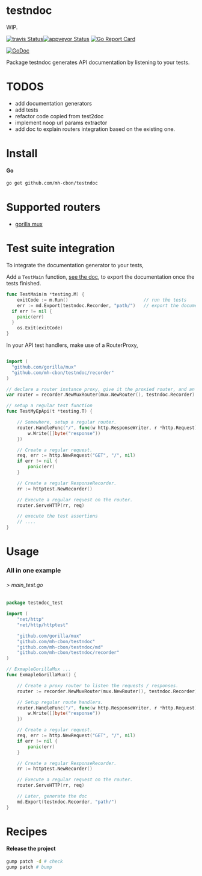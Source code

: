 # testndoc

WIP.

[![travis Status](https://travis-ci.org/mh-cbon/testndoc.svg?branch=master)](https://travis-ci.org/mh-cbon/testndoc)[![appveyor Status](https://ci.appveyor.com/api/projects/status/github/mh-cbon/testndoc?branch=master&svg=true)](https://ci.appveyor.com/project/mh-cbon/testndoc)
[![Go Report Card](https://goreportcard.com/badge/github.com/mh-cbon/testndoc)](https://goreportcard.com/report/github.com/mh-cbon/testndoc)

[![GoDoc](https://godoc.org/github.com/mh-cbon/testndoc?status.svg)](http://godoc.org/github.com/mh-cbon/testndoc)


Package testndoc generates API documentation by listening to your tests.


# TODOS

- add documentation generators
- add tests
- refactor code copied from test2doc
- implement noop url params extractor
- add doc to explain routers integration based on the existing one.

# Install

#### Go

```sh
go get github.com/mh-cbon/testndoc
```


# Supported routers

- [gorilla mux](github.com/gorilla/mux)

# Test suite integration

To integrate the documentation generator to your tests,

Add a `TestMain` function, [see the doc](https://golang.org/pkg/testing/#hdr-Main),
to export the documentation once the tests finished.

```go
func TestMain(m *testing.M) {
	exitCode := m.Run()                            // run the tests
	err := md.Export(testndoc.Recorder, "path/")   // export the documentation
  if err != nil {
    panic(err)
  }
	os.Exit(exitCode)
}
```

In your API test handlers, make use of a RouterProxy,

```go

import (
  "github.com/gorilla/mux"
  "github.com/mh-cbon/testndoc/recorder"
)

// declare a router instance proxy, give it the proxied router, and an api recorder.
var router = recorder.NewMuxRouter(mux.NewRouter(), testndoc.Recorder)

// setup a regular test function
func TestMyEpApi(t *testing.T) {

  	// Somewhere, setup a regular router.
  	router.HandleFunc("/", func(w http.ResponseWriter, r *http.Request) {
  		w.Write([]byte("response"))
  	})

  	// Create a regular request.
  	req, err := http.NewRequest("GET", "/", nil)
  	if err != nil {
  		panic(err)
  	}

  	// Create a regular ResponseRecorder.
  	rr := httptest.NewRecorder()

  	// Execute a regular request on the router.
  	router.ServeHTTP(rr, req)

    // execute the test assertions
    // ....
}
```

# Usage

### All in one example


###### > main_test.go
```go
package testndoc_test

import (
	"net/http"
	"net/http/httptest"

	"github.com/gorilla/mux"
	"github.com/mh-cbon/testndoc"
	"github.com/mh-cbon/testndoc/md"
	"github.com/mh-cbon/testndoc/recorder"
)

// ExmapleGorillaMux ...
func ExmapleGorillaMux() {

	// Create a proxy router to listen the requests / responses.
	router := recorder.NewMuxRouter(mux.NewRouter(), testndoc.Recorder)

	// Setup regular route handlers.
	router.HandleFunc("/", func(w http.ResponseWriter, r *http.Request) {
		w.Write([]byte("response"))
	})

	// Create a regular request.
	req, err := http.NewRequest("GET", "/", nil)
	if err != nil {
		panic(err)
	}

	// Create a regular ResponseRecorder.
	rr := httptest.NewRecorder()

	// Execute a regular request on the router.
	router.ServeHTTP(rr, req)

	// Later, generate the doc
	md.Export(testndoc.Recorder, "path/")
}
```

# Recipes

#### Release the project

```sh
gump patch -d # check
gump patch # bump
```
